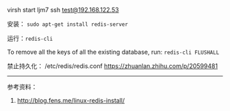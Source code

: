 virsh start ljm7    ssh test@192.168.122.53


安装： `sudo apt-get install redis-server`
  
  
运行：`redis-cli`


To remove all the keys of all the existing database, run: `redis-cli FLUSHALL`


禁止持久化： /etc/redis/redis.conf https://zhuanlan.zhihu.com/p/20599481



---
参考资料：

1. http://blog.fens.me/linux-redis-install/
